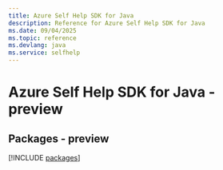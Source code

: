 ```yaml
---
title: Azure Self Help SDK for Java
description: Reference for Azure Self Help SDK for Java
ms.date: 09/04/2025
ms.topic: reference
ms.devlang: java
ms.service: selfhelp
---
```

# Azure Self Help SDK for Java - preview
## Packages - preview
[!INCLUDE [packages](self-help-index.md)]